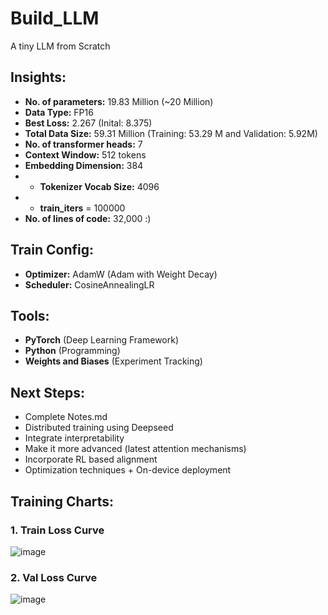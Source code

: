 # Build_LLM

A tiny LLM from Scratch

## Insights:
- **No. of parameters:** 19.83 Million (~20 Million)
- **Data Type:** FP16
- **Best Loss:** 2.267 (Inital: 8.375)
- **Total Data Size:** 59.31 Million (Training: 53.29 M and Validation: 5.92M)
- **No. of transformer heads:** 7
- **Context Window:** 512 tokens
- **Embedding Dimension:** 384
- - **Tokenizer Vocab Size:** 4096
- * **train_iters** = 100000
- **No. of lines of code:** 32,000 :)

## Train Config:
* **Optimizer:** AdamW (Adam with Weight Decay)
* **Scheduler:** CosineAnnealingLR

## Tools:
- **PyTorch** (Deep Learning Framework)
- **Python** (Programming)
- **Weights and Biases** (Experiment Tracking)

## Next Steps:
- Complete Notes.md
- Distributed training using Deepseed
- Integrate interpretability
- Make it more advanced (latest attention mechanisms)
- Incorporate RL based alignment
- Optimization techniques + On-device deployment

## Training Charts:
### 1. Train Loss Curve
![image](https://github.com/user-attachments/assets/7203a337-0b1a-49cb-b753-cab7b6d01d62)
### 2. Val Loss Curve
![image](https://github.com/user-attachments/assets/a0faf203-80c5-4b5c-ac02-e61aa42e5372)


